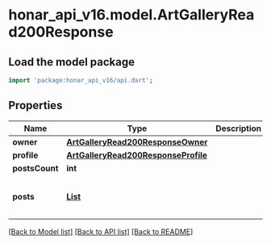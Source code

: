 # honar_api_v16.model.ArtGalleryRead200Response

## Load the model package
```dart
import 'package:honar_api_v16/api.dart';
```

## Properties
Name | Type | Description | Notes
------------ | ------------- | ------------- | -------------
**owner** | [**ArtGalleryRead200ResponseOwner**](ArtGalleryRead200ResponseOwner.md) |  | [optional] 
**profile** | [**ArtGalleryRead200ResponseProfile**](ArtGalleryRead200ResponseProfile.md) |  | [optional] 
**postsCount** | **int** |  | [optional] 
**posts** | [**List<ArtGalleryRead200ResponsePostsInner>**](ArtGalleryRead200ResponsePostsInner.md) |  | [optional] [default to const []]

[[Back to Model list]](../README.md#documentation-for-models) [[Back to API list]](../README.md#documentation-for-api-endpoints) [[Back to README]](../README.md)


